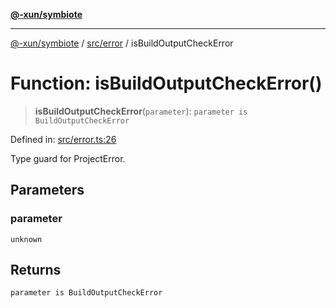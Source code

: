 [**@-xun/symbiote**](../../../README.md)

***

[@-xun/symbiote](../../../README.md) / [src/error](../README.md) / isBuildOutputCheckError

# Function: isBuildOutputCheckError()

> **isBuildOutputCheckError**(`parameter`): `parameter is BuildOutputCheckError`

Defined in: [src/error.ts:26](https://github.com/Xunnamius/symbiote/blob/684c98756883770dff30034f576ce171f943b9a2/src/error.ts#L26)

Type guard for ProjectError.

## Parameters

### parameter

`unknown`

## Returns

`parameter is BuildOutputCheckError`
